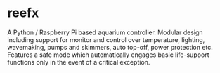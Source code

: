 reefx
=====

A Python / Raspberry Pi based aquarium controller. Modular design including support for monitor and control over temperature, lighting, wavemaking, pumps and skimmers, auto top-off, power protection etc. Features a safe mode which automatically engages basic life-support functions only in the event of a critical exception.
